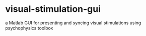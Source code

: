 # visual-stimulation-gui
a Matlab GUI for presenting and syncing visual stimulations using psychophysics toolbox
